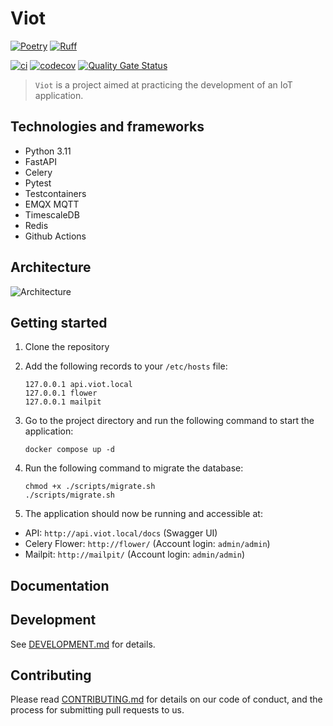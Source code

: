 # Viot

[![Poetry](https://img.shields.io/endpoint?url=https://python-poetry.org/badge/v0.json)](https://python-poetry.org/)
[![Ruff](https://img.shields.io/endpoint?url=https://raw.githubusercontent.com/astral-sh/ruff/main/assets/badge/v2.json)](https://github.com/astral-sh/ruff)


[![ci](https://github.com/vuxmai/viot/actions/workflows/viot-test.yml/badge.svg)](https://github.com/vuxmai/viot/actions/workflows/viot-test.yml)
[![codecov](https://codecov.io/gh/vuxmai/viot/graph/badge.svg?token=SR54J5DMWD)](https://codecov.io/gh/vuxmai/viot)
[![Quality Gate Status](https://sonarcloud.io/api/project_badges/measure?project=vuxmai_viot&metric=alert_status)](https://sonarcloud.io/summary/new_code?id=vuxmai_viot)

> `Viot` is a project aimed at practicing the development of an IoT application.

## Technologies and frameworks

- Python 3.11
- FastAPI
- Celery
- Pytest
- Testcontainers
- EMQX MQTT
- TimescaleDB
- Redis
- Github Actions

## Architecture

![Architecture](./docs/architecture.png)

## Getting started

1. Clone the repository
2. Add the following records to your `/etc/hosts` file:
    ```
    127.0.0.1 api.viot.local
    127.0.0.1 flower
    127.0.0.1 mailpit
    ```

3. Go to the project directory and run the following command to start the application:
    ```
    docker compose up -d
    ```

4. Run the following command to migrate the database:
    ```
    chmod +x ./scripts/migrate.sh
    ./scripts/migrate.sh
    ```

5. The application should now be running and accessible at:
- API: `http://api.viot.local/docs` (Swagger UI)
- Celery Flower: `http://flower/` (Account login: `admin/admin`)
- Mailpit: `http://mailpit/` (Account login: `admin/admin`)

## Documentation

## Development
See [DEVELOPMENT.md](DEVELOPMENT.md) for details.

## Contributing
Please read [CONTRIBUTING.md](CONTRIBUTING.md) for details on our code of conduct, and the process for submitting pull requests to us.
